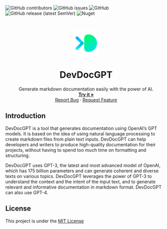 ![GitHub contributors](https://img.shields.io/github/contributors/DevyusCode/DevDocGPT)
![GitHub issues](https://img.shields.io/github/issues/DevyusCode/DevDocGPT)
![GitHub](https://img.shields.io/github/license/DevyusCode/DevDocGPT)
![GitHub release (latest SemVer)](https://img.shields.io/github/v/release/DevyusCode/DevDocGPT)
![Nuget](https://img.shields.io/nuget/dt/PeyrSharp)

<br />
<p align="center">
  <a href="https://github.com/DevyusCode/DevDocGPT">
    <img src=".github/images/logo.png" alt="Logo" width="80" height="80">
  </a>

  <h1 align="center">DevDocGPT</h1>

  <p align="center">
    Generate markdown documentation easily with the power of AI.
    <br />
    <a href=""><strong>Try it »</strong></a>
    <br />
    <a href="https://github.com/DevyusCode/DevDocGPT/issues/new?assignees=&labels=bug&template=bug-report.yml&title=%5BBug%5D+">Report Bug</a>
    ·
    <a href="https://github.com/DevyusCode/DevDocGPT/issues/new?assignees=&labels=enhancement&template=feature-request.yml&title=%5BEnhancement%5D+">Request Feature</a>

  </p>
</p>

## Introduction

DevDocGPT is a tool that generates documentation using OpenAI’s GPT models. It is based on the idea of using natural language processing to create markdown files from plain text inputs. DevDocGPT can help developers and writers to produce high-quality documentation for their projects, without having to spend too much time on formatting and structuring.

DevDocGPT uses GPT-3, the latest and most advanced model of OpenAI, which has 175 billion parameters and can generate coherent and diverse texts on various topics. DevDocGPT leverages the power of GPT-3 to understand the context and the intent of the input text, and to generate relevant and informative documentation in markdown format. DevDocGPT can also use GPT-4.

## License

This project is under the [MIT License](LICENSE)
